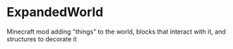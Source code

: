 ExpandedWorld
=============

Minecraft mod adding "things" to the world, blocks that interact with it, and structures to decorate it
